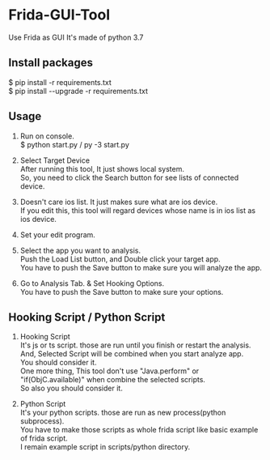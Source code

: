 # Frida-GUI-Tool
Use Frida as GUI
It's made of python 3.7

## Install packages
$ pip install -r requirements.txt  
$ pip install --upgrade -r requirements.txt


## Usage
1. Run on console.  
$ python start.py / py -3 start.py

2. Select Target Device  
After running this tool, It just shows local system.  
So, you need to click the Search button for see lists of connected device.  

3. Doesn't care ios list. It just makes sure what are ios device.  
If you edit this, this tool will regard devices whose name is in ios list as ios device.

4. Set your edit program.

5. Select the app you want to analysis.  
Push the Load List button, and Double click your target app.  
You have to push the Save button to make sure you will analyze the app.

6. Go to Analysis Tab. & Set Hooking Options.  
You have to push the Save button to make sure your options.

## Hooking Script / Python Script
1. Hooking Script  
It's js or ts script. those are run until you finish or restart the analysis.  
And, Selected Script will be combined when you start analyze app.  
You should consider it.  
One more thing, This tool don't use "Java.perform" or "if(ObjC.available)" when combine the selected scripts.  
So also you should consider it.

2. Python Script  
It's your python scripts. those are run as new process(python subprocess).  
You have to make those scripts as whole frida script like basic example of frida script.  
I remain example script in scripts/python directory.